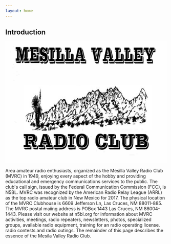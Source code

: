 ```yaml
---
layout: home
---
```


## Introduction

![Mesilla Valley Radio Club Logo](/assets/img/logo.bmp "MVRC")

Area amateur radio enthusiasts, organized as the Mesilla Valley Radio Club
(MVRC) in 1949, enjoying every aspect of the hobby and providing educational
and emergency communications services to the public. The club's call sign,
issued by the Federal Communication Commission (FCC), is N5BL. MVRC was
recognized by the American Radio Relay League (ARRL) as the top radio amateur
club in New Mexico for 2017. The physical location of the MVRC Clubhouse is
6609 Jefferson Ln, Las Cruces, NM 88011-885. The MVRC postal maiing address is
POBox 1443 Las Cruces, NM 88004-1443. Please visit our website at n5bl.org for
information about MVRC activities, meetings, radio repeaters, newsletters,
photos, specialized groups, available radio equipment, training for an radio
operating license. radio contests and radio outings. The remainder of this page
describes the essence of the Mesila Valley Radio Club.
